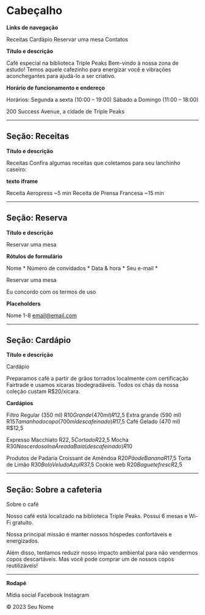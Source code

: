 # Cabeçalho

**Links de navegação**

Receitas
Cardápio
Reservar uma mesa
Contatos

**Título e descrição**

Café especial na biblioteca Triple Peaks
Bem-vindo à nossa zona de estudo! Temos aquele cafezinho para energizar você e vibrações aconchegantes para ajudá-lo a ser criativo.

**Horário de funcionamento e endereço**

Horários:
Segunda a sexta (10:00 – 19:00)
Sábado a Domingo (11:00 – 18:00)

200 Success Avenue, a cidade de Triple Peaks

---

## Seção: Receitas

**Título e descrição**

Receitas
Confira algumas receitas que coletamos para seu lanchinho caseiro:

**texto iframe**

Receita Aeropress
~5 min
Receita de Prensa Francesa
~15 min

---

## Seção: Reserva

**Título e descrição**

Reservar uma mesa

**Rótulos de formulário**

Nome *
Número de convidados *
Data & hora *
Seu e-mail *

Reservar uma mesa

Eu concordo com os termos de uso

**Placeholders**

Nome
1-8
email@email.com

---

## Seção: Cardápio
**Título e descrição**

Cardápio

Preparamos café a partir de grãos torrados localmente com certificação Fairtrade e usamos xícaras biodegradáveis. Todos os chás da nossa coleção custam R$20/xícara.

**Cardápios**

Filtro
Regular (350 ml) R$10
Grande (470 ml) R$12,5
Extra grande (590 ml) R$15
Tamanho do copo (700 ml descafeinado) R$17,5
Café Gelado (470 ml) R$12,5

Expresso
Macchiato R$22,5
Cortado R$22,5
Mocha R$30
Nascer do sol na Área da Baía (descafeinado) R$10

Produtos de Padaria
Croissant de Amêndoa R$20
Pão de Banana R$17,5
Torta de Limão R$30
Bolo Veludo Azul R$37,5
Cookie web R$20
Baguete fresc R$2,5 

---

## Seção: Sobre a cafeteria

Sobre o café

Nosso café está localizado na biblioteca Triple Peaks. Possui 6 mesas e Wi-Fi gratuito.

Nossa principal missão é manter nossos hóspedes confortáveis e energizados.

Além disso, tentamos reduzir nosso impacto ambiental para não vendermos copos descartáveis. Mas você pode comprar um de nossos copos reutilizáveis!

---

**Rodapé**

Mídia social
Facebook
Instagram

© 2023 Seu Nome

